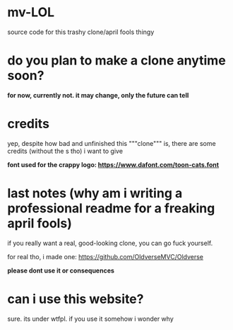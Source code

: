 # mv-LOL
source code for this trashy clone/april fools thingy
# do you plan to make a clone anytime soon?
**for now, currently not.
it may change, only the future can tell**
# credits
yep, despite how bad and unfinished this """clone""" is, there are some credits (without the s tho) i want to give

**font used for the crappy logo: https://www.dafont.com/toon-cats.font**

# last notes (why am i writing a professional readme for a freaking april fools)
if you really want a real, good-looking clone, you can go fuck yourself.

for real tho, i made one: https://github.com/OldverseMVC/Oldverse

**please dont use it or consequences**
# can i use this website?
sure. its under wtfpl. if you use it somehow i wonder why
